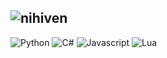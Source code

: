 ![nihiven](https://img.shields.io/badge/nihiven-'22-pink)
---
![Python](https://img.shields.io/badge/python%20-%2314354C.svg?&style=for-the-badge&logo=python&logoColor=white) ![C#](https://img.shields.io/badge/c%23%20-%23239120.svg?&style=for-the-badge&logo=c-sharp&logoColor=white) ![Javascript](https://img.shields.io/badge/JavaScript-F7DF1E?style=for-the-badge&logo=javascript&logoColor=black) ![Lua](https://img.shields.io/badge/lua-%232C2D72.svg?&style=for-the-badge&logo=lua&logoColor=white) 

